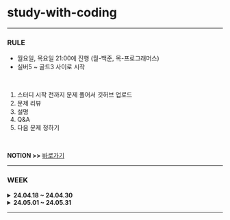 # study-with-coding

<HR>

### RULE
- 월요일, 목요일 21:00에 진행 (월-백준, 목-프로그래머스)
- 실버5 ~ 골드3 사이로 시작

<br> 

1. 스터디 시작 전까지 문제 풀어서 깃허브 업로드
2. 문제 리뷰
3. 설명
4. Q&A
5. 다음 문제 정하기

<br> 

**NOTION >>** [바로가기](https://fantastic-asteroid-b25.notion.site/study-with-coding-3a30e6216e4d437aa65928f0632a2b27?pvs=4)

<HR>

### WEEK


<details>
<summary><strong> 24.04.18 ~ 24.04.30 </strong></summary>
<div markdown="1">
  <br> 
  
| 문제 번호 | 문제 이름 | 날짜 |
|----------|-----------|-----------|
| [B12852](https://www.acmicpc.net/problem/12852) | 1로 만들기 2 | 04.25 |
| [B1495](https://www.acmicpc.net/problem/1495) | 기타리스트 | 04.25 |
| [B2108](https://www.acmicpc.net/problem/2108) | 통계학 | 04.25 |
| [P42587](https://school.programmers.co.kr/learn/courses/30/lessons/42587) | 프로세스  | 04.22 |
| [P214289](https://school.programmers.co.kr/learn/courses/30/lessons/214289) | 에어컨 | 04.22 |
| [P150367](https://school.programmers.co.kr/learn/courses/30/lessons/150367) | 표현 가능한 이진트리  | 04.22 |
| [B1158](https://www.acmicpc.net/problem/1158) | 요세푸스 문제 | 04.18 |
| [B24511](https://www.acmicpc.net/problem/24511) | queuestack | 04.18 |
| [B6236](https://www.acmicpc.net/problem/6236) | 용돈 관리 | 04.18 |

</div>
</details>

<details>
<summary><strong> 24.05.01 ~ 24.05.31 </strong></summary>
<div markdown="1">
  <br> 
  
| 문제 번호 | 문제 이름 | 날짜 |
|----------|-----------|-----------|
| [B1541](https://www.acmicpc.net/problem/1541) | 잃어버린 괄호  | 05.30 |
| [B1759](https://www.acmicpc.net/problem/1759) | 암호 만들기  | 05.30 |
| [B23757](https://www.acmicpc.net/problem/23757) | 아이들과 선물 상자  | 05.30 |
| [P250135](https://school.programmers.co.kr/learn/courses/30/lessons/250135) | 아날로그 시계  | 05.23 |
| [P140107](https://school.programmers.co.kr/learn/courses/30/lessons/140107) | 점 찍기  | 05.23 |
| [P138475](https://school.programmers.co.kr/learn/courses/30/lessons/138475) | 억억단을 외우자  | 05.23 |
| [B2012](https://www.acmicpc.net/problem/2012) | 등수 매기기  | 05.20 |
| [B2563](https://www.acmicpc.net/problem/2563) | 색종이  | 05.20 |
| [B5582](https://www.acmicpc.net/problem/5582) | 공통 부분 문자열  | 05.20 |
| [P131701](https://school.programmers.co.kr/learn/courses/30/lessons/131701) | 연속 부분 수열 합의 개수  | 05.16 |
| [P43105](https://school.programmers.co.kr/learn/courses/30/lessons/43105) | 정수 삼각형  | 05.16 |
| [P43238](https://school.programmers.co.kr/learn/courses/30/lessons/43238) | 입국심사  | 05.16 |
| [B1946](https://www.acmicpc.net/problem/1946) | 신입 사원  | 05.13 |
| [B2583](https://www.acmicpc.net/problem/2583) | 영역 구하기  | 05.13 |
| [P132265](https://school.programmers.co.kr/learn/courses/30/lessons/132265) | 롤케이크 자르기  | 05.09 |
| [P133500](https://school.programmers.co.kr/learn/courses/30/lessons/133500) | 등대  | 05.09 |
| [P12924](https://school.programmers.co.kr/learn/courses/30/lessons/12924) | 숫자의 표현  | 05.09 |
| [B1406](https://www.acmicpc.net/problem/1406) | 에디터  | 05.06 |
| [B21736](https://www.acmicpc.net/problem/21736) | 헌내기는 친구가 필요해  | 05.06 |
| [B17413](https://www.acmicpc.net/problem/17413) | 단어 뒤집기 2  | 05.06 |
| [P12909](https://school.programmers.co.kr/learn/courses/30/lessons/12909) | 올바른 괄호  | 05.02 |
| [P148653](https://school.programmers.co.kr/learn/courses/30/lessons/148653) | 마법의 엘리베이터  | 05.02 |
| [P136797](https://school.programmers.co.kr/learn/courses/30/lessons/136797) | 숫자 타자 대회  | 05.02 |

</div>
</details>

<HR>


